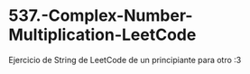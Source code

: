 # 537.-Complex-Number-Multiplication-LeetCode
Ejercicio de String de LeetCode de un principiante para otro :3
